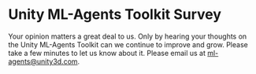 # Unity ML-Agents Toolkit Survey

Your opinion matters a great deal to us. Only by hearing your thoughts on the
Unity ML-Agents Toolkit can we continue to improve and grow. Please take a few
minutes to let us know about it. Please email us at [ml-agents@unity3d.com](mailto:ml-agents@unity3d.com).

<!-- [Fill out the survey](https://goo.gl/forms/qFMYSYr5TlINvG6f1) -->
